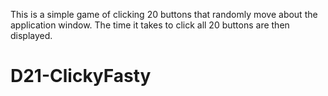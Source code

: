 This is a simple game of clicking 20 buttons that randomly move about the application window.
The time it takes to click all 20 buttons are then displayed.

# D21-ClickyFasty
